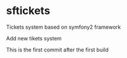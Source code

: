 sftickets
========================

Tickets system based on symfony2 framework

Add new tikets system

This is the first commit after the first build
